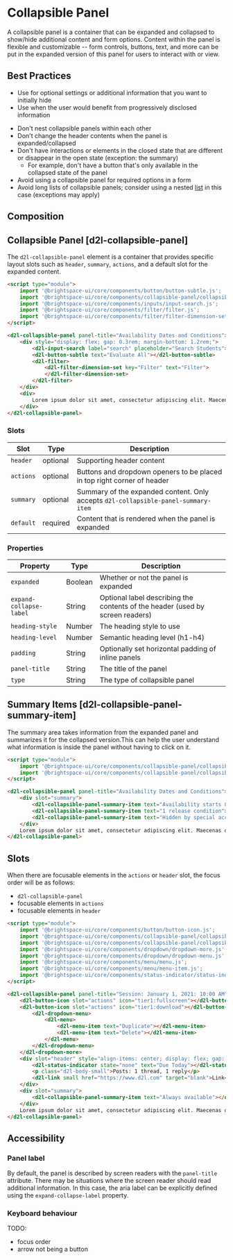 # Collapsible Panel

A collapsible panel is a container that can be expanded and collapsed to show/hide additional content and form options. Content within the panel is flexible and customizable -- form controls, buttons, text, and more can be put in the expanded version of this panel for users to interact with or view.

## Best Practices

<!-- docs: start best practices -->
<!-- docs: start dos -->
* Use for optional settings or additional information that you want to initially hide
* Use when the user would benefit from progressively disclosed information
<!-- docs: end dos -->

<!-- docs: start donts -->
* Don't nest collapsible panels within each other
* Don't change the header contents when the panel is expanded/collapsed
* Don't have interactions or elements in the closed state that are different or disappear in the open state (exception: the summary)
	* For example, don't have a button that's only available in the collapsed state of the panel
* Avoid using a collapsible panel for required options in a form
* Avoid long lists of collapsible panels; consider using a nested [list](https://daylight.d2l.dev/components/list/) in this case (exceptions may apply)
<!-- docs: end donts -->
<!-- docs: end best practices -->

## Composition


## Collapsible Panel [d2l-collapsible-panel]

The `d2l-collapsible-panel` element is a container that provides specific layout slots such as `header`, `summary`, `actions`, and a default slot for the expanded content.

<!-- docs: demo live name:d2l-collapsible-panel size:large -->
```html
<script type="module">
	import '@brightspace-ui/core/components/button/button-subtle.js';
	import '@brightspace-ui/core/components/collapsible-panel/collapsible-panel.js';
	import '@brightspace-ui/core/components/inputs/input-search.js';
	import '@brightspace-ui/core/components/filter/filter.js';
	import '@brightspace-ui/core/components/filter/filter-dimension-set.js';
</script>

<d2l-collapsible-panel panel-title="Availability Dates and Conditions">
	<div style="display: flex; gap: 0.3rem; margin-bottom: 1.2rem;">
		<d2l-input-search label="search" placeholder="Search Students"></d2l-input-search>
		<d2l-button-subtle text="Evaluate All"></d2l-button-subtle>
		<d2l-filter>
			<d2l-filter-dimension-set key="Filter" text="Filter">
			</d2l-filter-dimension-set>
		</d2l-filter>
	</div>
	<div>
		Lorem ipsum dolor sit amet, consectetur adipiscing elit. Maecenas odio ligula, aliquam efficitur sollicitudin non, dignissim quis nisl. Nullam rutrum, lectus sed finibus consectetur, dolor leo blandit lorem, vitae consectetur arcu enim ornare tortor.
	</div>
</d2l-collapsible-panel>
```

<!-- docs: start hidden content -->
### Slots

| Slot | Type | Description |
|--|--|--|
| `header` | optional | Supporting header content |
| `actions` | optional | Buttons and dropdown openers to be placed in top right corner of header |
| `summary` | optional | Summary of the expanded content. Only accepts `d2l-collapsible-panel-summary-item` |
| `default` | required | Content that is rendered when the panel is expanded |


### Properties

| Property | Type | Description |
|--|--|--|
| `expanded` | Boolean | Whether or not the panel is expanded |
| `expand-collapse-label` | String | Optional label describing the contents of the header (used by screen readers) |
| `heading-style` | Number | The heading style to use |
| `heading-level` | Number | Semantic heading level (h1-h4) |
| `padding` | String | Optionally set horizontal padding of inline panels |
| `panel-title` | String | The title of the panel |
| `type` | String | The type of collapsible panel |
<!-- docs: end hidden content -->


## Summary Items [d2l-collapsible-panel-summary-item]
The summary area takes information from the expanded panel and summarizes it for the collapsed version.This can help the user understand what information is inside the panel without having to click on it.

<!-- docs: demo live name:d2l-collapsible-panel-summary-item
 size:large -->
```html
<script type="module">
	import '@brightspace-ui/core/components/collapsible-panel/collapsible-panel.js';
	import '@brightspace-ui/core/components/collapsible-panel/collapsible-panel-summary-item.js';
</script>

<d2l-collapsible-panel panel-title="Availability Dates and Conditions">
	<div slot="summary">
		<d2l-collapsible-panel-summary-item text="Availability starts 8/16/2022 and ends 8/12/2022"></d2l-collapsible-panel-summary-item>
		<d2l-collapsible-panel-summary-item text="1 release condition"></d2l-collapsible-panel-summary-item>
		<d2l-collapsible-panel-summary-item text="Hidden by special access"></d2l-collapsible-panel-summary-item>
	</div>
	Lorem ipsum dolor sit amet, consectetur adipiscing elit. Maecenas odio ligula, aliquam efficitur sollicitudin non, dignissim quis nisl. Nullam rutrum, lectus sed finibus consectetur, dolor leo blandit lorem, vitae consectetur arcu enim ornare tortor.
</d2l-collapsible-panel>
```

## Slots

When there are focusable elements in the `actions` or `header` slot, the focus order will be as follows:
- `d2l-collapsible-panel`
- focusable elements in `actions`
- focusable elements in `header`

<!-- docs: demo live name:d2l-collapsible-panel-slots size:large -->
```html
<script type="module">
	import '@brightspace-ui/core/components/button/button-icon.js';
	import '@brightspace-ui/core/components/collapsible-panel/collapsible-panel.js';
	import '@brightspace-ui/core/components/collapsible-panel/collapsible-panel-summary-item.js';
	import '@brightspace-ui/core/components/dropdown/dropdown-more.js';
	import '@brightspace-ui/core/components/dropdown/dropdown-menu.js';
	import '@brightspace-ui/core/components/menu/menu.js';
	import '@brightspace-ui/core/components/menu/menu-item.js';
	import '@brightspace-ui/core/components/status-indicator/status-indicator.js';
</script>

<d2l-collapsible-panel panel-title="Session: January 1, 2021: 10:00 AM" expand-collapse-label="Session on January 1">
	<d2l-button-icon slot="actions" icon="tier1:fullscreen"></d2l-button-icon>
	<d2l-button-icon slot="actions" icon="tier1:download"></d2l-button-icon><d2l-dropdown-more>
		<d2l-dropdown-menu>
			<d2l-menu>
				<d2l-menu-item text="Duplicate"></d2l-menu-item>
				<d2l-menu-item text="Delete"></d2l-menu-item>
			</d2l-menu>
		</d2l-dropdown-menu>
	</d2l-dropdown-more>
	<div slot="header" style="align-items: center; display: flex; gap: 0.6rem;">
		<d2l-status-indicator state="none" text="Due Today"></d2l-status-indicator>
		<p class="d2l-body-small">Posts: 1 thread, 1 reply</p>
		<d2l-link small href="https://www.d2l.com" target="blank">Link</d2l-link>
	</div>
	<div slot="summary">
		<d2l-collapsible-panel-summary-item text="Always available"></d2l-collapsible-panel-summary-item>
	</div>
	Lorem ipsum dolor sit amet, consectetur adipiscing elit. Maecenas odio ligula, aliquam efficitur sollicitudin non, dignissim quis nisl. Nullam rutrum, lectus sed finibus consectetur, dolor leo blandit lorem, vitae consectetur arcu enim ornare tortor. Praesent lobortis libero in libero sagittis consectetur. Maecenas ut velit efficitur, consectetur augue vitae, finibus turpis. In id tempor quam. Integer sed facilisis mi. Interdum et malesuada fames ac ante ipsum primis in faucibus. Ut a volutpat lacus. Suspendisse potenti. Quisque egestas erat urna, et accumsan est accumsan sit amet. Sed luctus vestibulum lacus. Mauris nisi orci, rhoncus sed est sit amet, pretium facilisis felis.
</d2l-collapsible-panel>
```

## Accessibility

### Panel label
By default, the panel is described by screen readers with the `panel-title` attribute. There may be situations where the screen reader should read additional information. In this case, the aria label can be explicitly defined using the `expand-collapse-label` property.

### Keyboard behaviour
TODO:
- focus order
- arrow not being a button
